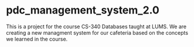 # pdc_management_system_2.0
 This is a project for the course CS-340 Databases taught at LUMS. We are creating a new managment system for our cafeteria based on the concepts we learned in the course.
